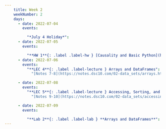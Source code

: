 ```yaml
---
    title: Week 2
    weekNumber: 2
    days:
      - date: 2022-07-04
        events:

          "*July 4 Holiday*":
      - date: 2022-07-05
        events:

          "**HW 1**{: .label .label-hw } [Causality and Basic Python](http://datahub.ucsd.edu/user-redirect/git-sync?repo=https://github.com/dsc-courses/dsc10-2022-su&subPath=homeworks/hw1/hw1.ipynb)": 
      - date: 2022-07-06
        events:
          "**LEC 4**{: .label .label-lecture } Arrays and DataFrames":
            "[Notes 7-8](https://notes.dsc10.com/02-data_sets/arrays.html)"

      - date: 2022-07-08
        events:
          "**LEC 5**{: .label .label-lecture } Accessing, Sorting, and Querying":
            "[Notes 9-10](https://notes.dsc10.com/02-data_sets/accessing.html)"

      - date: 2022-07-09
        events:

          "**Lab 2**{: .label .label-lab } **Arrays and DataFrames**":
---
```

